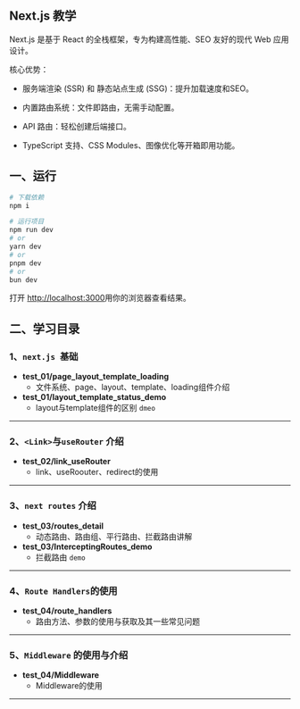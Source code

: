 ## Next.js 教学
Next.js 是基于 React 的全栈框架，专为构建高性能、SEO 友好的现代 Web 应用设计。

核心优势：

- 服务端渲染 (SSR) 和 静态站点生成 (SSG)：提升加载速度和SEO。

- 内置路由系统：文件即路由，无需手动配置。

- API 路由：轻松创建后端接口。

- TypeScript 支持、CSS Modules、图像优化等开箱即用功能。


## 一、运行

```bash
# 下载依赖
npm i 

# 运行项目
npm run dev
# or
yarn dev
# or
pnpm dev
# or
bun dev
```

打开 [http://localhost:3000](http://localhost:3000)用你的浏览器查看结果。

## 二、学习目录
### 1、`next.js `基础
- **test_01/page_layout_template_loading**
  - 文件系统、page、layout、template、loading组件介绍
- **test_01/layout_template_status_demo**
  - layout与template组件的区别 `dmeo`
---

### 2、`<Link>`与`useRouter` 介绍
- **test_02/link_useRouter**
  - link、useRoouter、redirect的使用
---


### 3、`next routes` 介绍
- **test_03/routes_detail**
  - 动态路由、路由组、平行路由、拦截路由讲解
- **test_03/InterceptingRoutes_demo**
  - 拦截路由 `demo`
---

### 4、`Route Handlers`的使用
- **test_04/route_handlers**
  - 路由方法、参数的使用与获取及其一些常见问题
---

### 5、`Middleware` 的使用与介绍
- **test_04/Middleware**
  - Middleware的使用
---

